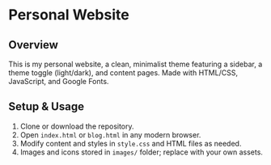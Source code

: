 # Personal Website

## Overview
This is my personal website, a clean, minimalist theme featuring a sidebar, a theme toggle (light/dark), and content pages. Made with HTML/CSS, JavaScript, and Google Fonts.

## Setup & Usage
1. Clone or download the repository.
2. Open `index.html` or `blog.html` in any modern browser.
3. Modify content and styles in `style.css` and HTML files as needed.
4. Images and icons stored in `images/` folder; replace with your own assets.